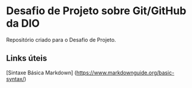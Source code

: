 # Desafio de Projeto sobre Git/GitHub da DIO
Repositório criado para o Desafio de Projeto.

## Links úteis
[Sintaxe Básica Markdown] (https://www.markdownguide.org/basic-syntax/)
